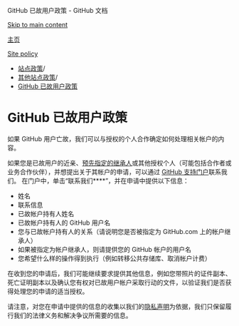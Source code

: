 GitHub 已故用户政策 - GitHub 文档

[Skip to main content](#main-content)

[主页](/zh)

[Site policy](/zh/site-policy)

* [站点政策](/zh/site-policy)/
* [其他站点政策](/zh/site-policy/other-site-policies)/
* [GitHub 已故用户政策](/zh/site-policy/other-site-policies/github-deceased-user-policy)

GitHub 已故用户政策
==========

如果 GitHub 用户亡故，我们可以与授权的个人合作确定如何处理相关帐户的内容。

如果您是已故用户的近亲、[预先指定的继承人](/zh/account-and-profile/setting-up-and-managing-your-personal-account-on-github/managing-access-to-your-personal-repositories/maintaining-ownership-continuity-of-your-personal-accounts-repositories)或其他授权个人（可能包括合作者或业务合作伙伴），并想提出关于其帐户的申请，可以通过 [GitHub 支持门户](https://support.github.com/)联系我们。 在门户中，单击“联系我们\*\*\*\*”，并在申请中提供以下信息：

* 姓名
* 联系信息
* 已故帐户持有人姓名
* 已故帐户持有人的 GitHub 用户名
* 您与已故帐户持有人的关系（请说明您是否被指定为 GitHub.com 上的帐户继承人）
* 如果被指定为帐户继承人，则请提供您的 GitHub 帐户的用户名
* 您希望什么样的操作得到执行（例如转移公共存储库、取消帐户计费）

在收到您的申请后，我们可能继续要求提供其他信息，例如您带照片的证件副本、死亡证明副本以及确认您有权对已故用户帐户采取行动的文件，以验证我们是否获得处理您的申请的适当授权。

请注意，对您在申请中提供的信息的收集以我们的[隐私声明](/zh/site-policy/privacy-policies/github-privacy-statement)为依据，我们只保留履行我们的法律义务和解决争议所需要的信息。
